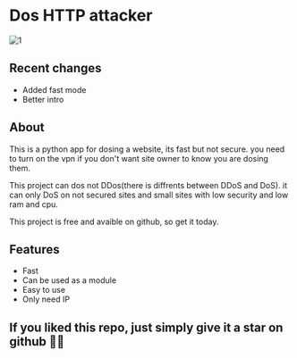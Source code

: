 # Dos HTTP attacker
![1](https://img.shields.io/github/downloads/Ghalbeyou/Http-Dos-Attack-Tool/total?label=download)
## Recent changes
- Added fast mode
- Better intro
## About
This is a python app for dosing a website, its fast but not secure. you need to turn on the vpn if you don't want site owner to know you are dosing them.

This project can dos not DDos(there is diffrents between DDoS and DoS). it can only DoS on not secured sites and small sites with low security and low ram and cpu.

This project is free and avaible on github, so get it today.


## Features
- Fast
- Can be used as a module
- Easy to use
- Only need IP

## If you liked this repo, just simply give it a star on github 💖💓